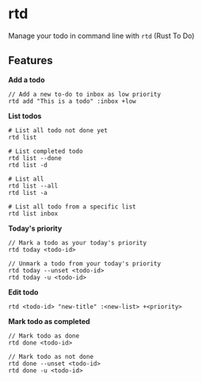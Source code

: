# rtd

Manage your todo in command line with `rtd` (Rust To Do)

## Features
**Add a todo**

```
// Add a new to-do to inbox as low priority
rtd add "This is a todo" :inbox +low 
```

**List todos**
```
# List all todo not done yet
rtd list 

# List completed todo
rtd list --done
rtd list -d

# List all
rtd list --all
rtd list -a

# List all todo from a specific list
rtd list inbox
```

**Today's priority**
```
// Mark a todo as your today's priority
rtd today <todo-id>

// Unmark a todo from your today's priority
rtd today --unset <todo-id>
rtd today -u <todo-id>
```

**Edit todo**

```
rtd <todo-id> "new-title" :<new-list> +<priority>
```

**Mark todo as completed**

```
// Mark todo as done
rtd done <todo-id>

// Mark todo as not done
rtd done --unset <todo-id>
rtd done -u <todo-id>
```